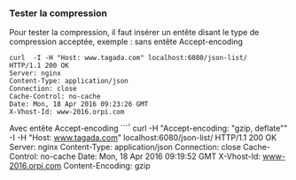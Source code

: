### Tester la compression

Pour tester la compression, il faut insérer un entête disant le type de compression acceptée, exemple :
sans entête Accept-encoding
```
curl  -I -H "Host: www.tagada.com" localhost:6080/json-list/
HTTP/1.1 200 OK
Server: nginx
Content-Type: application/json
Connection: close
Cache-Control: no-cache
Date: Mon, 18 Apr 2016 09:23:26 GMT
X-Vhost-Id: www-2016.orpi.com
````

Avec entête Accept-encoding
```̀̀`
curl -H "Accept-encoding: "gzip, deflate"" -I -H "Host: www.tagada.com" localhost:6080/json-list/
HTTP/1.1 200 OK
Server: nginx
Content-Type: application/json
Connection: close
Cache-Control: no-cache
Date: Mon, 18 Apr 2016 09:19:52 GMT
X-Vhost-Id: www-2016.orpi.com
Content-Encoding: gzip
````

